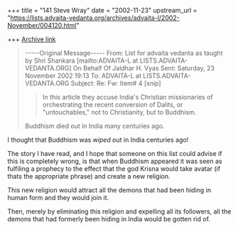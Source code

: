 +++
title = "141 Steve Wray"
date = "2002-11-23"
upstream_url = "https://lists.advaita-vedanta.org/archives/advaita-l/2002-November/004120.html"

+++
[Archive link](https://lists.advaita-vedanta.org/archives/advaita-l/2002-November/004120.html)

> -----Original Message-----
> From: List for advaita vedanta as taught by Shri Shankara
> [mailto:ADVAITA-L at LISTS.ADVAITA-VEDANTA.ORG] On Behalf Of
> Jaldhar H. Vyas
> Sent: Saturday, 23 November 2002 19:13
> To: ADVAITA-L at LISTS.ADVAITA-VEDANTA.ORG
> Subject: Re: Fw: Item# 4
[snip]
> > In this article they accuse India's Christian missionaries of
> > orchestrating the recent conversion of Dalits, or
> "untouchables," not
> > to Christianity, but to Buddhism.
>
> Buddhism died out in India many centuries ago.

I thought that Buddhism was *wiped* out in India centuries
ago!

The story I have read, and I hope that someone on this
list could advise if this is completely wrong,
is that when Buddhism appeared it was seen as fulfiling
a prophecy to the effect that the god Krisna would
take avatar (if thats the appropriate phrase) and create
a new religion.

This new religion would attract all the demons that had
been hiding in human form and they would join it.

Then, merely by eliminating this religion and expelling
all its followers, all the demons that had formerly been
hiding in India would be gotten rid of.

